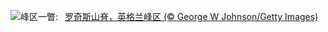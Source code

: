 ![](https://www.bing.com/th?id=OHR.TheRoachesPeakDistrict_ZH-CN2657532467_UHD.jpg&w=1000)峰区一瞥:&nbsp;&ensp;[罗奇斯山脊，英格兰峰区 (© George W Johnson/Getty Images)](https://www.bing.com/th?id=OHR.TheRoachesPeakDistrict_ZH-CN2657532467_UHD.jpg)
<br><br/>

